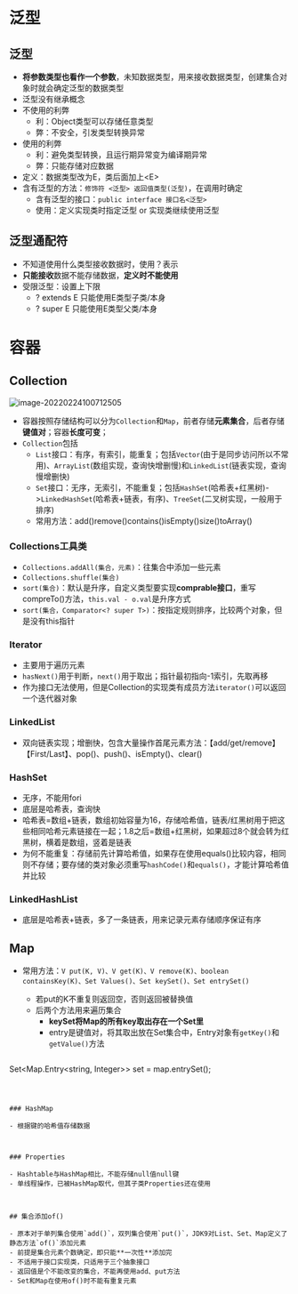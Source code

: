 # 泛型

## 泛型

- **将参数类型也看作一个参数**，未知数据类型，用来接收数据类型，创建集合对象时就会确定泛型的数据类型
- 泛型没有继承概念
- 不使用的利弊
  - 利：Object类型可以存储任意类型
  - 弊：不安全，引发类型转换异常
- 使用的利弊
  - 利：避免类型转换，且运行期异常变为编译期异常
  - 弊：只能存储对应数据
- 定义：数据类型改为E，类后面加上\<E>
- 含有泛型的方法：`修饰符 <泛型> 返回值类型(泛型)`，在调用时确定
  - 含有泛型的接口：`public interface 接口名<泛型>`
  - 使用：定义实现类时指定泛型 or 实现类继续使用泛型



## 泛型通配符

- 不知道使用什么类型接收数据时，使用？表示
- **只能接收**数据不能存储数据，**定义时不能使用**
- 受限泛型：设置上下限
  - ? extends E 只能使用E类型子类/本身
  - ? super E 只能使用E类型父类/本身



# 容器

## Collection

![image-20220224100712505](C:\Users\91494\AppData\Roaming\Typora\typora-user-images\image-20220224100712505.png)

- 容器按照存储结构可以分为`Collection`和`Map`，前者存储**元素集合**，后者存储**键值对**；容器**长度可变**；
- `Collection`包括
  - `List`接口：有序，有索引，能重复；包括`Vector`(由于是同步访问所以不常用)、`ArrayList`(数组实现，查询快增删慢)和`LinkedList`(链表实现，查询慢增删快)
  - `Set`接口：无序，无索引，不能重复；包括`HashSet`(哈希表+红黑树)->`LinkedHashSet`(哈希表+链表，有序)、`TreeSet`(二叉树实现，一般用于排序)
  - 常用方法：add()remove()contains()isEmpty()size()toArray()



### Collections工具类

- `Collections.addAll(集合，元素)`：往集合中添加一些元素
- `Collections.shuffle(集合)`
- `sort(集合)`：默认是升序，自定义类型要实现**comprable接口**，重写compreTo()方法，`this.val - o.val`是升序方式
- `sort(集合，Comparator<? super T>)`：按指定规则排序，比较两个对象，但是没有this指针



### Iterator

- 主要用于遍历元素
- `hasNext()`用于判断，`next()`用于取出；指针最初指向-1索引，先取再移
- 作为接口无法使用，但是Collection的实现类有成员方法`iterator()`可以返回一个迭代器对象



### LinkedList

- 双向链表实现；增删快，包含大量操作首尾元素方法：【add/get/remove】【First/Last】、pop()、push()、isEmpty()、clear()



### HashSet

- 无序，不能用fori
- 底层是哈希表，查询快
- 哈希表=数组+链表，数组初始容量为16，存储哈希值，链表/红黑树用于把这些相同哈希元素链接在一起；1.8之后=数组+红黑树，如果超过8个就会转为红黑树，横着是数组，竖着是链表
- 为何不能重复：存储前先计算哈希值，如果存在使用equals()比较内容，相同则不存储；要存储的类对象必须重写`hashCode()`和`equals()`，才能计算哈希值并比较



### LinkedHashList

- 底层是哈希表+链表，多了一条链表，用来记录元素存储顺序保证有序 



## Map

- 常用方法：`V put(K, V)、V get(K)、V remove(K)、boolean containsKey(K)、Set Values()、Set keySet()、Set entrySet()`

  - 若put的K不重复则返回空，否则返回被替换值
  - 后两个方法用来遍历集合
    - **keySet将Map的所有key取出存在一个Set里**
    - entry是键值对，将其取出放在Set集合中，Entry对象有`getKey()`和`getValue()`方法


  ```java
Set<Map.Entry<string, Integer>> set = map.entrySet();
  ```



### HashMap

- 根据键的哈希值存储数据



### Properties

- Hashtable与HashMap相比，不能存储null值null键
- 单线程操作，已被HashMap取代，但其子类Properties还在使用



## 集合添加of()

- 原本对于单列集合使用`add()`，双列集合使用`put()`，JDK9对List、Set、Map定义了静态方法`of()`添加元素
- 前提是集合元素个数确定，即只能**一次性**添加完
- 不适用于接口实现类，只适用于三个抽象接口
- 返回值是个不能改变的集合，不能再使用add、put方法
- Set和Map在使用of()时不能有重复元素